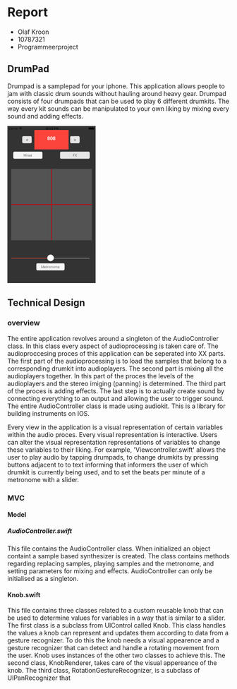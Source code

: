 # Report

- Olaf Kroon
- 10787321
- Programmeerproject

## DrumPad

Drumpad is a samplepad for your iphone. This application allows people to jam with classic drum sounds without hauling around heavy gear. Drumpad consists of four drumpads that can be used to play 6 different drumkits. The way every kit sounds can be manipulated to your own liking by mixing every sound and adding effects. 

<img src="https://github.com/olaf-olaf/finalProject/blob/master/doc/DrumPad.png" width="200px"></br>

## Technical Design

### overview
The entire application revolves around a singleton of the AudioController class. In this class every aspect of audioprocessing is taken care of. The audioproccesing proces of this application can be seperated into XX parts. The first part of the audioprocessing is to load the samples that belong to a corresponding drumkit into audioplayers. The second part is mixing all the audioplayers together. In this part of the proces the levels of the audioplayers and the stereo imiging (panning) is determined. The third part of the proces is adding effects. The last step is to actually create sound by connecting everything to an output and allowing the user to trigger sound. The entire AudioController class is made using audiokit. This is a library for building instruments on IOS. 

Every view in the application is a visual representation of certain variables within the audio proces. Every visual representation is interactive. Users can alter the visual representation representations of variables to change these variables to their liking. For example, 'Viewcontroller.swift' allows the user to play audio by tapping drumpads, to change drumkits by pressing buttons adjacent to to text informing that informers the user of which drumkit is currently being used, and to set the beats per minute of a metronome with a slider.  

### MVC

#### Model

##### AudioController.swift

This file contains the AudioController class. When initialized an object containt a sample based synthesizer is created. The class contains methods regarding replacing samples, playing samples and the metronome, and setting parameters for mixing and effects. AudioController can only be initialised as a singleton.

#### Knob.swift

This file contains three classes related to a custom reusable knob that can be used to determine values for variables in a way that is similar to a slider. The first class is a subclass from UIControl called Knob. This class handles the values a knob can represent and updates them according to data from a gesture recognizer. To do this the knob needs a visual appearence and a gesture recognizer that can detect and handle a rotating movement from the user. Knob uses instances of the other two classes to achieve this. The second class, KnobRenderer, takes care of the visual appereance of the knob. The third class, RotationGestureRecognizer, is a subclass of UIPanRecognizer that 

